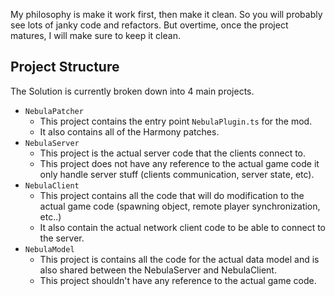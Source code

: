 My philosophy is make it work first, then make it clean. So you will probably see lots of janky code and refactors. But overtime, once the project matures, I will make sure to keep it clean.

## Project Structure

The Solution is currently broken down into 4 main projects.
- `NebulaPatcher`
   - This project contains the entry point `NebulaPlugin.ts` for the mod.
   - It also contains all of the Harmony patches.
- `NebulaServer`
   - This project is the actual server code that the clients connect to.
   - This project does not have any reference to the actual game code it only handle server stuff (clients communication, server state, etc).
- `NebulaClient`
   - This project contains all the code that will do modification to the actual game code (spawning object, remote player synchronization, etc..)
   - It also contain the actual network client code to be able to connect to the server.
- `NebulaModel`
   - This project is contains all the code for the actual data model and is also shared between the NebulaServer and NebulaClient.
   - This project shouldn't have any reference to the actual game code.
